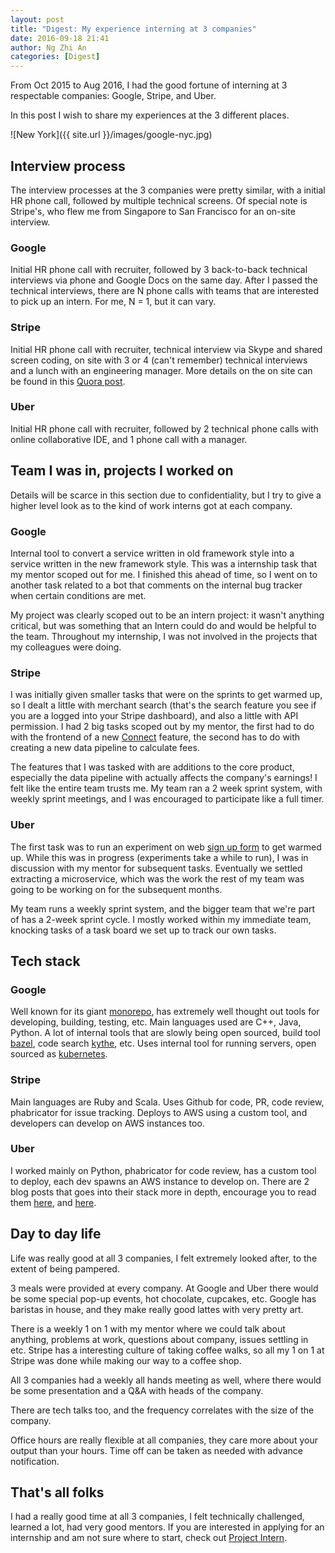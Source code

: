 ```yaml
---
layout: post
title: "Digest: My experience interning at 3 companies"
date: 2016-09-18 21:41
author: Ng Zhi An
categories: [Digest]
---
```



From Oct 2015 to Aug 2016, I had the good fortune of interning at 3 respectable companies: Google, Stripe, and Uber.

In this post I wish to share my experiences at the 3 different places.

![New York]({{ site.url }}/images/google-nyc.jpg)

## Interview process

The interview processes at the 3 companies were pretty similar, with a initial HR phone call, followed by multiple technical screens. Of special note is Stripe's, who flew me from Singapore to San Francisco for an on-site interview.

### Google

Initial HR phone call with recruiter, followed by 3 back-to-back technical interviews via phone and Google Docs on the same day. After I passed the technical interviews, there are N phone calls with teams that are interested to pick up an intern. For me, N = 1, but it can vary.

### Stripe

Initial HR phone call with recruiter, technical interview via Skype and shared screen coding, on site with 3 or 4 (can't remember) technical interviews and a lunch with an engineering manager. More details on the on site can be found in this [Quora post](https://www.quora.com/What-is-the-engineering-interview-process-like-at-Stripe).

### Uber

Initial HR phone call with recruiter, followed by 2 technical phone calls with online collaborative IDE, and 1 phone call with a manager.

## Team I was in, projects I worked on

Details will be scarce in this section due to confidentiality, but I try to give a higher level look as to the kind of work interns got at each company.

### Google

Internal tool to convert a service written in old framework style into a service written in the new framework style. This was a internship task that my mentor scoped out for me. I finished this ahead of time, so I went on to another task related to a bot that comments on the internal bug tracker when certain conditions are met.

My project was clearly scoped out to be an intern project: it wasn't anything critical, but was something that an Intern could do and would be helpful to the team. Throughout my internship, I was not involved in the projects that my colleagues were doing.

### Stripe

I was initially given smaller tasks that were on the sprints to get warmed up, so I dealt a little with merchant search (that's the search feature you see if you are a logged into your Stripe dashboard), and also a little with API permission. I had 2 big tasks scoped out by my mentor, the first had to do with the frontend of a new [Connect](https://stripe.com/connect) feature, the second has to do with creating a new data pipeline to calculate fees.

The features that I was tasked with are additions to the core product, especially the data pipeline with actually affects the company's earnings! I felt like the entire team trusts me. My team ran a 2 week sprint system, with weekly sprint meetings, and I was encouraged to participate like a full timer.

### Uber
The first task was to run an experiment on web [sign up form](https://get.uber.com/) to get warmed up. While this was in progress (experiments take a while to run), I was in discussion with my mentor for subsequent tasks. Eventually we settled extracting a microservice, which was the work the rest of my team was going to be working on for the subsequent months.

My team runs a weekly sprint system, and the bigger team that we're part of has a 2-week sprint cycle. I mostly worked within my immediate team, knocking tasks of a task board we set up to track our own tasks.

## Tech stack

### Google

Well known for its giant [monorepo](https://www.wired.com/2015/09/google-2-billion-lines-codeand-one-place/), has extremely well thought out tools for developing, building, testing, etc. Main languages used are C++, Java, Python. A lot of internal tools that are slowly being open sourced, build tool [bazel](http://bazel.io), code search [kythe](https://kythe.io/), etc. Uses internal tool for running servers, open sourced as [kubernetes](http://kubernetes.io/).

### Stripe

Main languages are Ruby and Scala. Uses Github for code, PR, code review, phabricator for issue tracking. Deploys to AWS using a custom tool, and developers can develop on AWS instances too.

### Uber

I worked mainly on Python, phabricator for code review, has a custom tool to deploy, each dev spawns an AWS instance to develop on. There are 2 blog posts that goes into their stack more in depth, encourage you to read them [here](https://eng.uber.com/tech-stack-part-one/), and [here](https://eng.uber.com/tech-stack-part-two/).

## Day to day life

Life was really good at all 3 companies, I felt extremely looked after, to the extent of being pampered.

3 meals were provided at every company. At Google and Uber there would be some special pop-up events, hot chocolate, cupcakes, etc. Google has baristas in house, and they make really good lattes with very pretty art.

There is a weekly 1 on 1 with my mentor where we could talk about anything, problems at work, questions about company, issues settling in etc. Stripe has a interesting culture of taking coffee walks, so all my 1 on 1 at Stripe was done while making our way to a coffee shop.

All 3 companies had a weekly all hands meeting as well, where there would be some presentation and a Q&A with heads of the company.

There are tech talks too, and the frequency correlates with the size of the company.

Office hours are really flexible at all companies, they care more about your output than your hours. Time off can be taken as needed with advance notification.

## That's all folks

I had a really good time at all 3 companies, I felt technically challenged, learned a lot, had very good mentors. If you are interested in applying for an internship and am not sure where to start, check out [Project Intern](https://ymichael.github.io/projectintern/).
